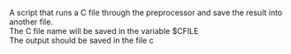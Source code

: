 A script that runs a C file through the preprocessor and save the result into another file. </br >
The C file name will be saved in the variable $CFILE</br >
The output should be saved in the file c </br >
